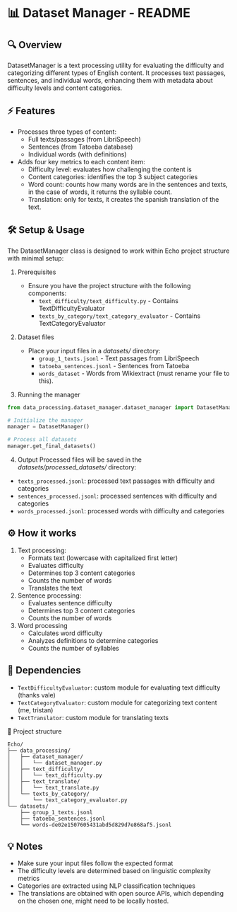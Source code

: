 # 📊 Dataset Manager - README

## 🔍 Overview

DatasetManager is a text processing utility for evaluating the difficulty and
categorizing different types of English content. It processes text passages,
sentences, and individual words, enhancing them with metadata about
difficulty levels and content categories.

## ⚡ Features

- Processes three types of content:
  - Full texts/passages (from LibriSpeech)
  - Sentences (from Tatoeba database)
  - Individual words (with definitions)
- Adds four key metrics to each content item:
  - Difficulty level: evaluates how challenging the content is
  - Content categories: identifies the top 3 subject categories
  - Word count: counts how many words are in the sentences and texts, in the case of words,
  it returns the syllable count.
  - Translation: only for texts, it creates the spanish translation of the text.

## 🛠️ Setup & Usage

The DatasetManager class is designed to work within Echo project structure
with minimal setup:

1. Prerequisites

   - Ensure you have the project structure with the following components:
     - `text_difficulty/text_difficulty.py` - Contains TextDifficultyEvaluator
     - `texts_by_category/text_category_evaluator` - Contains TextCategoryEvaluator

2. Dataset files

   - Place your input files in a _datasets/_ directory:
     - `group_1_texts.jsonl` - Text passages from LibriSpeech
     - `tatoeba_sentences.jsonl` - Sentences from Tatoeba
     - `words_dataset` - Words from Wikiextract (must rename your file to this).

3. Running the manager

```py
from data_processing.dataset_manager.dataset_manager import DatasetManager

# Initialize the manager
manager = DatasetManager()

# Process all datasets
manager.get_final_datasets()
```

4. Output
   Processed files will be saved in the _datasets/processed_datasets/_ directory:

- `texts_processed.jsonl`: processed text passages with difficulty and
  categories
- `sentences_processed.jsonl`: processed sentences with difficulty and
  categories
- `words_processed.jsonl`: processed words with difficulty and categories

## ⚙️ How it works

1. Text processing:
   - Formats text (lowercase with capitalized first letter)
   - Evaluates difficulty
   - Determines top 3 content categories
   - Counts the number of words
   - Translates the text
2. Sentence processing:
   - Evaluates sentence difficulty
   - Determines top 3 content categories
   - Counts the number of words
3. Word processing
   - Calculates word difficulty
   - Analyzes definitions to determine categories
   - Counts the number of syllables

## 🔗 Dependencies

- `TextDifficultyEvaluator`: custom module for evaluating text difficulty (thanks vale)
- `TextCategoryEvaluator`: custom module for categorizing text content (me, tristan)
- `TextTranslator`: custom module for translating texts

📂 Project structure

```text
Echo/
├── data_processing/
│   ├── dataset_manager/
│   │   └── dataset_manager.py
│   ├── text_difficulty/
│   │   └── text_difficulty.py
│   ├── text_translate/
│   │   └── text_translate.py
│   └── texts_by_category/
│       └── text_category_evaluator.py
└── datasets/
    ├── group_1_texts.jsonl
    ├── tatoeba_sentences.jsonl
    └── words-de02e1507605431abd5d829d7e868af5.jsonl
```

## 💡 Notes

- Make sure your input files follow the expected format
- The difficulty levels are determined based on linguistic complexity metrics
- Categories are extracted using NLP classification techniques
- The translations are obtained with open source APIs, which depending on the chosen one,
might need to be locally hosted.
